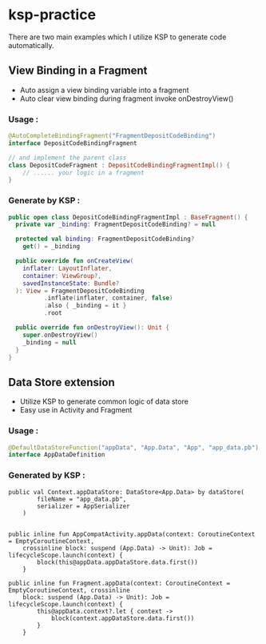 # ksp-practice

There are two main examples which I utilize KSP to generate code automatically.


## View Binding in a Fragment
- Auto assign a view binding variable into a fragment
- Auto clear view binding during fragment invoke onDestroyView()

### Usage :

````kotlin
@AutoCompleteBindingFragment("FragmentDepositCodeBinding")
interface DepositCodeBindingFragment

// and implement the parent class
class DepositCodeFragment : DepositCodeBindingFragmentImpl() {
    // ...... your logic in a fragment
}
````

### Generate by KSP :

```kotlin
public open class DepositCodeBindingFragmentImpl : BaseFragment() {
  private var _binding: FragmentDepositCodeBinding? = null

  protected val binding: FragmentDepositCodeBinding?
    get() = _binding

  public override fun onCreateView(
    inflater: LayoutInflater,
    container: ViewGroup?,
    savedInstanceState: Bundle?
  ): View = FragmentDepositCodeBinding
          .inflate(inflater, container, false)
          .also { _binding = it }
          .root

  public override fun onDestroyView(): Unit {
    super.onDestroyView()
    _binding = null
  }
}
```


## Data Store extension
- Utilize KSP to generate common logic of data store 
- Easy use in Activity and Fragment

### Usage :

````kotlin
@DefaultDataStoreFunction("appData", "App.Data", "App", "app_data.pb")
interface AppDataDefinition
````

### Generated by KSP :

````kotin
public val Context.appDataStore: DataStore<App.Data> by dataStore(
        fileName = "app_data.pb",
        serializer = AppSerializer
    )


public inline fun AppCompatActivity.appData(context: CoroutineContext = EmptyCoroutineContext,
    crossinline block: suspend (App.Data) -> Unit): Job = lifecycleScope.launch(context) {
        block(this@appData.appDataStore.data.first())
    }

public inline fun Fragment.appData(context: CoroutineContext = EmptyCoroutineContext, crossinline
    block: suspend (App.Data) -> Unit): Job = lifecycleScope.launch(context) {
        this@appData.context?.let { context ->
            block(context.appDataStore.data.first())
        }
    }
````
